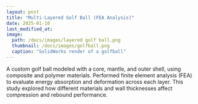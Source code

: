 ```yaml
---
layout: post
title: "Multi-Layered Golf Ball (FEA Analysis)"
date: 2025-01-10
last_modified_at:
image:
  path: /docs/images/layered golf ball.png
  thumbnail: /docs/images/golfball.png
  caption: "SolidWorks render of a golfball"
---
```

A custom golf ball modeled with a core, mantle, and outer shell, using composite and polymer materials. Performed finite element analysis (FEA) to evaluate energy absorption and deformation across each layer. This study explored how different materials and wall thicknesses affect compression and rebound performance.

